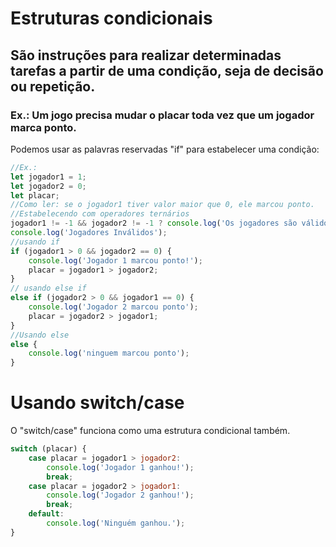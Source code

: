 # Estruturas condicionais

## São instruções para realizar determinadas tarefas a partir de uma condição, seja de decisão ou repetição.

### Ex.: Um jogo precisa mudar o placar toda vez que um jogador marca ponto.

Podemos usar as palavras reservadas "if" para estabelecer uma condição:

```jsx
//Ex.:  
let jogador1 = 1;
let jogador2 = 0;
let placar;
//Como ler: se o jogador1 tiver valor maior que 0, ele marcou ponto.
//Estabelecendo com operadores ternários
jogador1 != -1 && jogador2 != -1 ? console.log('Os jogadores são válidos') :
console.log('Jogadores Inválidos');
//usando if
if (jogador1 > 0 && jogador2 == 0) {
    console.log('Jogador 1 marcou ponto!');
    placar = jogador1 > jogador2;
}
// usando else if
else if (jogador2 > 0 && jogador1 == 0) {
    console.log('Jogador 2 marcou ponto');
    placar = jogador2 > jogador1;
}
//Usando else
else {
    console.log('ninguem marcou ponto');
}
```

# Usando switch/case

O "switch/case" funciona como uma estrutura condicional também.

```jsx
switch (placar) {
    case placar = jogador1 > jogador2:
        console.log('Jogador 1 ganhou!');
        break;
    case placar = jogador2 > jogador1:
        console.log('Jogador 2 ganhou!');
        break;
    default:
        console.log('Ninguém ganhou.');
}
```